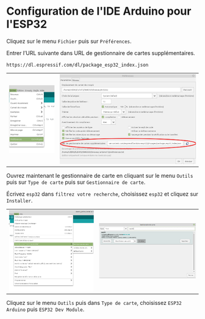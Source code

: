 ﻿# Configuration de l'IDE Arduino pour l'ESP32

Cliquez sur le menu ``Fichier`` puis sur ``Préférences``.

Entrer l’URL suivante dans URL de gestionnaire de cartes supplémentaires.
	
	https://dl.espressif.com/dl/package_esp32_index.json

|  |  |
|--|--|
| ![](../../img/image_readme/config_IDE_Arduino.png) | ![](../../img/image_readme/capture_pref.png) |

Ouvrez maintenant le gestionnaire de carte en cliquant sur le menu ``Outils`` puis sur ``Type de carte`` puis sur ``Gestionnaire de carte``.

Écrivez ``esp32`` dans ``filtrez votre recherche``, choisissez ``esp32`` et cliquez sur ``Installer``.

|  |  |
|--|--|
| ![](../../img/image_readme/capture_outil_gestion.png) | ![](../../img/image_readme/capture_gestion.png) |

Cliquez sur le menu ``Outils`` puis dans ``Type de carte``, choisissez ``ESP32 Arduino`` puis ``ESP32 Dev Module``.